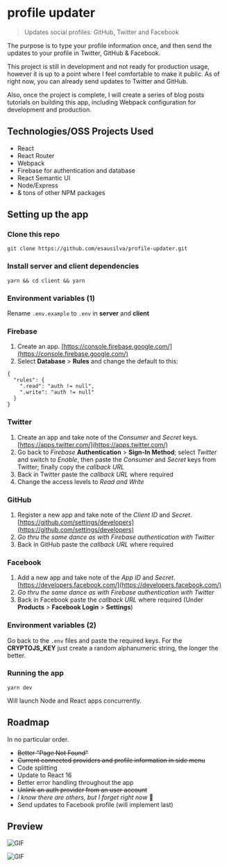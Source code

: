 # profile updater

> Updates social profiles: GitHub, Twitter and Facebook

The purpose is to type your profile information once, and then send the updates to your profile in Twitter, GitHub & Facebook.

This project is still in development and not ready for production usage, however it is up to a point where I feel comfortable to make it public. As of right now, you can already send updates to Twitter and GitHub.

Also, once the project is complete, I will create a series of blog posts tutorials on building this app, including Webpack configuration for development and production.

## Technologies/OSS Projects Used

 - React
 - React Router
 - Webpack
 - Firebase for authentication and database
 - React Semantic UI
 - Node/Express
 - & tons of other NPM packages

## Setting up the app

### Clone this repo

```
git clone https://github.com/esausilva/profile-updater.git
``` 

### Install server and client dependencies

```
yarn && cd client && yarn
```

### Environment variables (1)

Rename `.env.example` to `.env` in **server** and **client**

### Firebase

 1. Create an app. [https://console.firebase.google.com/](https://console.firebase.google.com/)
 2. Select **Database** > **Rules** and change the default to this:
```
{
  "rules": {
    ".read": "auth != null",
    ".write": "auth != null"
  }
}
```

### Twitter

 1. Create an app and take note of the *Consumer* and *Secret* keys. [https://apps.twitter.com/](https://apps.twitter.com/)
 2. Go back to *Firebase* **Authentication** > **Sign-In Method**; select *Twitter* and switch to *Enable*, then paste the *Consumer* and *Secret* keys from Twitter; finally copy the *callback URL*
 3. Back in Twitter paste the *callback URL* where required
 4. Change the access levels to *Read and Write*

### GitHub

 1. Register a new app and take note of the *Client ID* and *Secret*. [https://github.com/settings/developers](https://github.com/settings/developers)
 2. *Go thru the same dance as with Firebase authentication with Twitter*
 3. Back in GitHub paste the *callback URL* where required

### Facebook

 1. Add a new app and take note of the *App ID* and *Secret*. [https://developers.facebook.com/](https://developers.facebook.com/)
 2. *Go thru the same dance as with Firebase authentication with Twitter*
 3. Back in Facebook paste the *callback URL* where required (Under **Products** > **Facebook Login** > **Settings**)

### Environment variables (2)

Go back to the `.env` files and paste the required keys. For the **CRYPTOJS_KEY** just create a random alphanumeric string, the longer the better.

### Running the app

```
yarn dev
```

Will launch Node and React apps concurrently.

## Roadmap

In no particular order.

 - ~~Better "Page Not Found"~~
 - ~~Current connected providers and profile information in side menu~~
 - Code splitting
 - Update to React 16
 - Better error handling throughout the app
 - ~~Unlink an auth provider from an user account~~
 - *I know there are others, but I forget right now* 🙁
 - Send updates to Facebook profile (will implement last)

## Preview

![GIF](https://i.imgur.com/Kr5TgjB.gif)

![GIF](https://i.imgur.com/sVqiw0m.gif)
